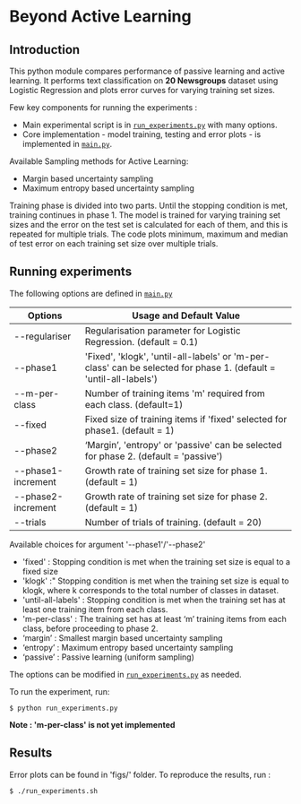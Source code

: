 # Beyond Active Learning 
## Introduction
This python module compares performance of passive learning and active learning. It performs text classification on **20 Newsgroups** dataset using Logistic Regression and plots error curves for varying training set sizes.

Few key components for running the experiments :
*   Main experimental script is in [`run_experiments.py`](run_experiments.py) with many options.
*   Core implementation - model training, testing and error plots - is implemented in [`main.py`](main.py).

Available Sampling methods for Active Learning:
*   Margin based uncertainty sampling
*   Maximum entropy based uncertainty sampling

Training phase is divided into two parts. Until the stopping condition is met, training continues in phase 1. The model is trained for varying training set sizes and the error on the test set is calculated for each of them, and this is repeated for multiple trials. The code plots minimum, maximum and median of test error on each training set size over multiple trials. 


## Running experiments

The following options are defined in [`main.py`](main.py)


 Options |  Usage and Default Value        
---------| -------------------------
--regulariser  | Regularisation parameter for Logistic Regression. (default = 0.1)
--phase1 | 'Fixed', 'klogk', 'until-all-labels' or 'm-per-class' can be selected for phase 1. (default = 'until-all-labels')
--m-per-class | Number of training items 'm' required from each class. (default=1)
--fixed | Fixed size of training items if 'fixed' selected for phase1. (default = 1)
--phase2 | ‘Margin’, 'entropy' or 'passive' can be selected for phase 2. (default = 'passive')
--phase1-increment | Growth rate of training set size for phase 1. (default = 1)
--phase2-increment | Growth rate of training set size for phase 2. (default = 1)
--trials | Number of trials of training. (default = 20)

Available choices for argument '--phase1'/'--phase2'
* 'fixed' : Stopping condition is met when the training set size is equal to a fixed size
* 'klogk' :" Stopping condition is met when the training set size is equal to klogk, where k corresponds to the total number of classes in dataset.
* 'until-all-labels' : Stopping condition is met when the training set has at least one training item from each class.
* 'm-per-class' : The training set has at least ‘m’ training items from each class, before proceeding to phase 2. 
* ‘margin’ : Smallest margin based uncertainty sampling
* ‘entropy’ : Maximum entropy based uncertainty sampling
* ‘passive’ : Passive learning (uniform sampling)

The options can be modified in [`run_experiments.py`](run_experiments.py) as needed.

To run the experiment, run:

```
$ python run_experiments.py
```

**Note : 'm-per-class' is not yet implemented**


## Results
Error plots can be found in 'figs/' folder. To reproduce the results, run :
```
$ ./run_experiments.sh
```






